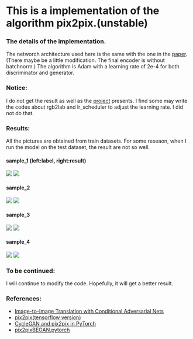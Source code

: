 # This is a implementation of the algorithm pix2pix.(unstable)

### The details of the implementation.
The networch architecture used here is the same with the one in the [paper](https://arxiv.org/abs/1611.07004).
(There maybe be a little modification. The final encoder is without batchnorm.)
The algorithm is Adam with a learning rate of 2e-4 for both discriminator and generator.

### Notice:
I do not get the result as well as the [project](https://phillipi.github.io/pix2pix/) presents.
I find some may write the codes about rgb2lab and lr_scheduler to adjust the learning rate. I did not do that.


### Results:
All the pictures are obtained from train datasets. For some reseaon, when I run the model on the test dataset, the result are not so well.

#### sample_1 (left:label, right:result)
![](https://github.com/huijianpzh/segmentation-models/blob/master/pix2pix/result/label_sample_1.jpg)
![](https://github.com/huijianpzh/segmentation-models/blob/master/pix2pix/result/result_sample_1.jpg)
#### sample_2
![](https://github.com/huijianpzh/segmentation-models/blob/master/pix2pix/result/label_sample_2.jpg)
![](https://github.com/huijianpzh/segmentation-models/blob/master/pix2pix/result/result_sample_2.jpg)
#### sample_3
![](https://github.com/huijianpzh/segmentation-models/blob/master/pix2pix/result/label_sample_3.jpg)
![](https://github.com/huijianpzh/segmentation-models/blob/master/pix2pix/result/result_sample_3.jpg)
#### sample_4
![](https://github.com/huijianpzh/segmentation-models/blob/master/pix2pix/result/label_sample_4.jpg)
![](https://github.com/huijianpzh/segmentation-models/blob/master/pix2pix/result/result_sample_4.jpg)

### To be continued:
I will continue to modify the code.
Hopefully, it will get a better result.

### References:
* [Image-to-Image Translation with Conditional Adversarial Nets](https://phillipi.github.io/pix2pix/)
* [pix2pix(tensorflow version)](https://affinelayer.com/pixsrv/)
* [CycleGAN and pix2pix in PyTorch](https://github.com/junyanz/pytorch-CycleGAN-and-pix2pix)
* [pix2pixBEGAN.pytorch](https://github.com/taey16/pix2pixBEGAN.pytorch)
